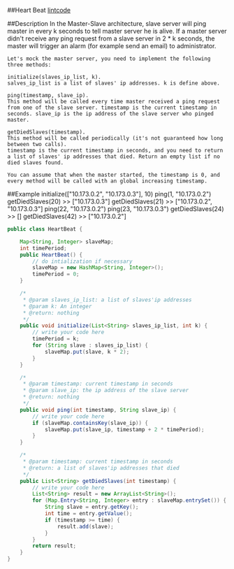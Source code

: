 ##Heart Beat
[lintcode](https://www.lintcode.com/problem/heart-beat/description?source=ladder)

##Description
	In the Master-Slave architecture, slave server will ping master in every k seconds to tell master server he is alive.
	If a master server didn't receive any ping request from a slave server in 2 * k seconds, the master will trigger an alarm (for example send an email) to administrator.

	Let's mock the master server, you need to implement the following three methods:

	initialize(slaves_ip_list, k).
	salves_ip_list is a list of slaves' ip addresses. k is define above.

	ping(timestamp, slave_ip).
	This method will be called every time master received a ping request from one of the slave server. timestamp is the current timestamp in seconds. slave_ip is the ip address of the slave server who pinged master.

	getDiedSlaves(timestamp).
	This method will be called periodically (it's not guaranteed how long between two calls).
	timestamp is the current timestamp in seconds, and you need to return a list of slaves' ip addresses that died. Return an empty list if no died slaves found.

	You can assume that when the master started, the timestamp is 0, and every method will be called with an global increasing timestamp.

##Example
	initialize(["10.173.0.2", "10.173.0.3"], 10)
	ping(1, "10.173.0.2")
	getDiedSlaves(20)
	>> ["10.173.0.3"]
	getDiedSlaves(21)
	>> ["10.173.0.2", "10.173.0.3"]
	ping(22, "10.173.0.2")
	ping(23, "10.173.0.3")
	getDiedSlaves(24)
	>> []
	getDiedSlaves(42)
	>> ["10.173.0.2"]



```java
public class HeartBeat {

    Map<String, Integer> slaveMap;
    int timePeriod;
    public HeartBeat() {
        // do intialization if necessary
        slaveMap = new HashMap<String, Integer>();
        timePeriod = 0;
    }

    /*
     * @param slaves_ip_list: a list of slaves'ip addresses
     * @param k: An integer
     * @return: nothing
     */
    public void initialize(List<String> slaves_ip_list, int k) {
        // write your code here
        timePeriod = k;
        for (String slave : slaves_ip_list) {
            slaveMap.put(slave, k * 2);
        }
    }

    /*
     * @param timestamp: current timestamp in seconds
     * @param slave_ip: the ip address of the slave server
     * @return: nothing
     */
    public void ping(int timestamp, String slave_ip) {
        // write your code here
        if (slaveMap.containsKey(slave_ip)) {
            slaveMap.put(slave_ip, timestamp + 2 * timePeriod);
        }
    }

    /*
     * @param timestamp: current timestamp in seconds
     * @return: a list of slaves'ip addresses that died
     */
    public List<String> getDiedSlaves(int timestamp) {
        // write your code here
        List<String> result = new ArrayList<String>();
        for (Map.Entry<String, Integer> entry : slaveMap.entrySet()) {
            String slave = entry.getKey();
            int time = entry.getValue();
            if (timestamp >= time) {
                result.add(slave);
            }
        }
        return result;
    }
}
```
